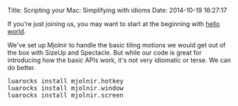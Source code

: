 Title: Scripting your Mac: Simplifying with idioms
Date: 2014-10-19 16:27:17

If you're just joining us, you may want to start at the beginning with [hello world](http://blog.josephholsten.com/post/scripting-your-mac-getting-started).

We've set up Mjolnir to handle the basic tiling motions we would get out of the box with SizeUp and Spectacle. But while our code is great for introducing how the basic APIs work, it's not very idiomatic or terse. We can do better.


<?prettify language=shell?>
<pre class=prettyprint>
luarocks install mjolnir.hotkey
luarocks install mjolnir.window
luarocks install mjolnir.screen
</pre>
